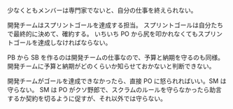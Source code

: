 少なくともメンバーは専門家でないと、自分の仕事を終えられない。

開発チームはスプリントゴールを達成する担当。
スプリントゴールは自分たちで最終的に決めて、確約する。
いちいち PO から尻を叩かれなくてもスプリントゴールを達成しなければならない。

PB から SB を作るのは開発チームの仕事なので、予算と納期を守るのも同様。
開発チームに予算と納期がどのくらいか知らせておかないと判断できない。

開発チームがゴールを達成できなかったら、直接 PO に怒られればいい。SM は守らない。
SM は PO がクソ野郎で、スクラムのルールを守らなかったら助言するか契約を切るように促すが、それ以外では守らない。
